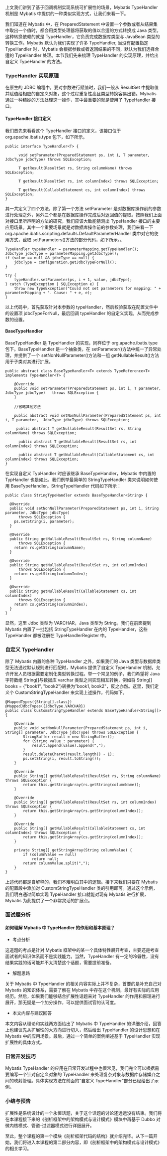上文我们讲到了基于回调机制实现系统可扩展性的场景，Mybatis TypeHandler 机制是 Mybatis 中提供的一种类似实现方式，让我们来看一下。

我们知道在 Mybatis 中，在 PreparedStatement
中设置一个参数或者从结果集中取出一个值时，都会用类型处理器将获取的值以合适的方式转换成 Java 类型。这种转换依赖的就是
TypeHandler，它负责完成数据库类型与 JavaBean 类型的转换工作。Mybatis 默认为我们实现了许多 TypeHandler,
当没有配置指定 TypeHandler 时，Mybatis 会根据参数或者返回结果的不同，默认为我们选择合适的 TypeHandler
处理。本节我们先来梳理 TypeHandler 的实现原理，并给出自定义 TypeHandler 的方法。

### TypeHandler 实现原理

在原生的 JDBC 编程中，要对参数进行赋值时，我们一般从 ResultSet
中提取值并赋值给相应的自定义对象，这个过程重复性高且类型转换容易出错。Mybatis 通过一种精妙的方法处理这一操作，其中最重要的就是使用了
TypeHandler 接口。

#### TypeHandler 接口定义

我们首先来看看这个 TypeHandler 接口的定义，该接口位于 org.apache.ibatis.type 包下，如下所示。

    
    
    public interface TypeHandler<T> {
    
          void setParameter(PreparedStatement ps, int i, T parameter, JdbcType jdbcType) throws SQLException;
    
          T getResult(ResultSet rs, String columnName) throws SQLException;
    
          T getResult(ResultSet rs, int columnIndex) throws SQLException;
    
          T getResult(CallableStatement cs, int columnIndex) throws SQLException;
    }
    

其一共定义了四个方法，除了第一个方法 setParameter
是对数据库操作前的参数进行处理之外，另外三个都是在数据库操作完成后对返回值的提取。按照我们上面对接口里所声明的方法的研究，我们应该大致能猜测出
TypeHandler 接口的主要应用场景。其中一个重要场景就是对数据库操作前的参数处理，我们来看一下
org.apache.ibatis.scripting.defaults.DefaultParameterHandler 类中对它的使用方式，截取
setParameters()方法的部分代码，如下所示。。

    
    
    TypeHandler typeHandler = parameterMapping.getTypeHandler();
    JdbcType jdbcType = parameterMapping.getJdbcType();
    if (value == null && jdbcType == null) {
        jdbcType = configuration.getJdbcTypeForNull();
    }
    
    try {
        typeHandler.setParameter(ps, i + 1, value, jdbcType);
    } catch (TypeException | SQLException e) {
        throw new TypeException("Could not set parameters for mapping: " + parameterMapping + ". Cause: " + e, e);
    }
    

以上代码中，首先获取针对本参数的 typeHandler，然后校验获取在配置文件中的设置项 jdbcTypeForNull，最后回调 typeHandler
的自定义实现，从而完成参数的设置。

#### BaseTypeHandler

BaseTypeHandler 是 TypeHandler 的实现，同样位于 org.apache.ibatis.type
包下。BaseTypeHandler 是一个抽象类，在 setParameter()方法中统一了异常处理，并提供了一个
setNonNullParameter()方法和一组 getNullableResult()方法用于子类对其进行扩展。

    
    
    public abstract class BaseTypeHandler<T> extends TypeReference<T> implements TypeHandler<T> {
    
        @Override
        public void setParameter(PreparedStatement ps, int i, T parameter, JdbcType jdbcType)   throws SQLException {
        }
    
        //省略其他方法
    
        public abstract void setNonNullParameter(PreparedStatement ps, int i, T parameter,  JdbcType jdbcType) throws SQLException;
    
         public abstract T getNullableResult(ResultSet rs, String columnName) throws SQLException;
    
          public abstract T getNullableResult(ResultSet rs, int columnIndex) throws SQLException;
    
          public abstract T getNullableResult(CallableStatement cs, int columnIndex) throws SQLException;
    }
    

在实现自定义 TypHandler 时应该继承 BaseTypeHandler，Mybatis 中内置的 TypHandler 也是如此。我们例举最简单的
StringTypeHandler 类来说明如何使用 BaseTypeHandler。StringTypeHandler 代码如下所示：

    
    
    public class StringTypeHandler extends BaseTypeHandler<String> {
    
      @Override
      public void setNonNullParameter(PreparedStatement ps, int i, String parameter, JdbcType jdbcType)
          throws SQLException {
        ps.setString(i, parameter);
      }
    
      @Override
      public String getNullableResult(ResultSet rs, String columnName)
          throws SQLException {
        return rs.getString(columnName);
      }
    
      @Override
      public String getNullableResult(ResultSet rs, int columnIndex)
          throws SQLException {
        return rs.getString(columnIndex);
      }
    
      @Override
      public String getNullableResult(CallableStatement cs, int columnIndex)
          throws SQLException {
        return cs.getString(columnIndex);
      }
    }
    

显然，这里 Jdbc 类型为 VARCHAR，Java 类型为 String。我们在前面提到 Mybatis 内置了一批包括
StringTypeHandler 在内的 TypeHandler，这些 TypeHandler 都被注册在 TypeHandlerRegister 中。

### 自定义 TypeHandler

除了 Mybatis 内置的各种 TypeHandler 之外，如果我们的 Java 类型与数据库类型无法通过默认规则进行匹配时，Mybatis
提供了自定义 TypeHandler 机制，允许开发人员根据需要定制化类型转换过程。举一个常见的例子，我们希望将 Java 字符数组
String[]与数据库 varchar 类型之间实现相互转换，例如将 String[] books = {"book1",
"book2"}转换为”book1, book2"，反之亦然。这里，我们定义个 CustomStringTypeHandler 来实现上述操作，代码如下。

    
    
    @MappedTypes({String[].class})
    @MappedJdbcTypes({JdbcType.VARCHAR})
    public class CustomStringTypeHandler extends BaseTypeHandler<String[]>{
    
        @Override
        public void setNonNullParameter(PreparedStatement ps, int i, String[] parameter, JdbcType jdbcType) throws SQLException {
            StringBuffer result = new StringBuffer();
            for (String value : parameter) {
                result.append(value).append(",");
            }
            result.deleteCharAt(result.length() - 1);
            ps.setString(i, result.toString());
        }
    
        @Override
        public String[] getNullableResult(ResultSet rs, String columnName) throws SQLException {
            return this.getStringArray(rs.getString(columnName));
        }
    
        @Override
        public String[] getNullableResult(ResultSet rs, int columnIndex) throws SQLException {
            return this.getStringArray(rs.getString(columnIndex));
        }
    
        @Override
        public String[] getNullableResult(CallableStatement cs, int columnIndex) throws SQLException {
            return this.getStringArray(cs.getString(columnIndex));
        }
    
        private String[] getStringArray(String columnValue) {
            if (columnValue == null)
                return null;
            return columnValue.split(",");
        }
    }
    

上述代码都是自解释的，我们不难明白其中的逻辑。接下来我们只要在 Mybatis 的配置段中添加对 CustomStringTypeHandler
类的引用即可。通过这个示例，我们明白通过简单实现 TypeHandler 接口就能对现有 Mybatis 进行扩展，Mybatis
为此提供了一个非常灵活的扩展点。

### 面试题分析

#### 如何理解 Mybatis 中 TypeHandler 的作用和基本原理？

  * 考点分析

这道题的考点是针对 Mybatis 框架中的某一个具体特性展开考查，主要还是考查面试者的知识体系而不是实践能力。当然，TypeHandler
有一定的冷僻性，没有结果实践的话可能并不太清楚这个话题，需要提前准备。

  * 解题思路

关于 Mybatis 中 TypeHandler 的相关内容实际上并不复杂，首要的是补充自己对 Mybatis 的知识体系，需要了解在 Mybatis
中存在这个机制，最好有实际的应用经历。然后，如果我们能够结合扩展性话题来对 TypeHandler
的作用和原理进行展开，那无疑是一个加分操作，可以提供面试官的认可度。

  * 本文内容与建议回答

本文内容从理论和实践两方面给出了 Mybatis 中 TypeHandler 的详细介绍，回答上也建议先从扩展性的大方向进行切入，然后给出
TypeHandler 的设计思想和在 Mybatis 中的应用场景。最后，通过一个简单的案例阐述基于 TypeHandler 实现扩展性的具体方式。

### 日常开发技巧

Mybatis TypeHandler 的应用在日常开发过程中也很常见，我们完全可以根据需要编写一个针对自定义对象的 TypeHandler
来处理复杂对象与数据库存储媒介之间的映射管理。具体实现方法在前面的"自定义 TypeHandler"部分已经给出了示例。

### 小结与预告

扩展性是系统设计的一个永恒话题，关于这个话题的讨论还远远没有结束。我们将在本课程接下来的《剖析框架中的架构模式与设计模式》模块中再基于 Dubbo
对微内核模式、管道-过滤器模式进行详细展开。

至此，整个课程的第一个模块《剖析框架代码的结构》就介绍完毕。从下一篇开始，我们将进入本课程的第二部分内容，即《剖析框架中的架构模式与设计模式》的相关学习。


